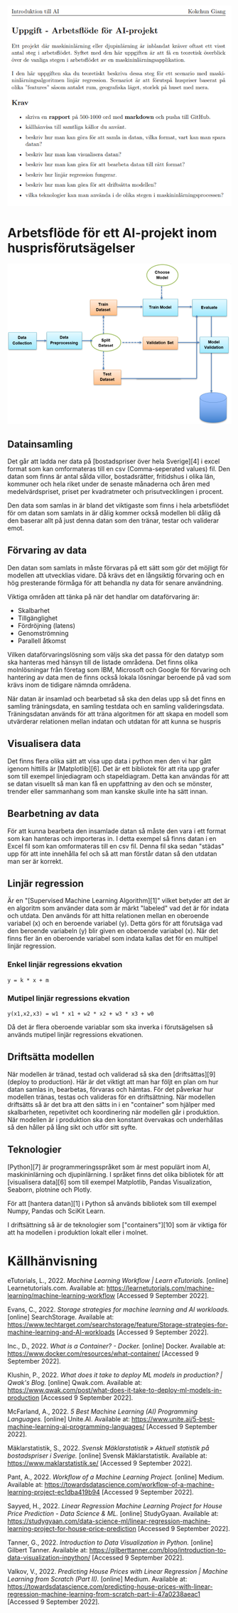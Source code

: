 ![Assignment](/assets/Assignment.png)

# Arbetsflöde för ett AI-projekt inom husprisförutsägelser

![Workflow](/assets/MachineLearningWorkflow.png)


## Datainsamling
Det går att ladda ner data på [bostadspriser över hela Sverige][4] i excel format som kan omformateras till en csv (Comma-seperated values) fil. Den datan som finns är antal sålda villor, bostadsrätter, fritidshus i olika län, kommuner och hela riket under de senaste månaderna och åren med medelvärdspriset, priset per kvadratmeter och prisutvecklingen i procent.

Den data som samlas in är bland det viktigaste som finns i hela arbetsflödet för om datan som samlats in är dålig kommer också modellen bli dålig då den baserar allt på just denna datan som den tränar, testar och validerar emot.

## Förvaring av data
Den datan som samlats in måste förvaras på ett sätt som gör det möjligt för modellen att utvecklias vidare. Då krävs det en långsiktig förvaring och en hög presterande förmåga för att behandla ny data för senare användning.

Viktiga områden att tänka på när det handlar om dataförvaring är:
- Skalbarhet
- Tillgänglighet
- Fördröjning (latens)
- Genomströmning
- Parallell åtkomst

Vilken dataförvaringslösning som väljs ska det passa för den datatyp som ska hanteras med hänsyn till de listade områdena. Det finns olika molnlösningar från företag som IBM, Microsoft och Google för förvaring och hantering av data men de finns också lokala lösningar beroende på vad som krävs inom de tidigare nämnda områdena.

När datan är insamlad och bearbetad så ska den delas upp så det finns en samling träningsdata, en samling testdata och en samling valideringsdata.
Träningsdatan används för att träna algoritmen för att skapa en modell som utvärderar relationen mellan indatan och utdatan för att kunna se huspris  

## Visualisera data

Det finns flera olika sätt att visa upp data i python men den vi har gått igenom hittills är [Matplotlib][6]. Det är ett bibliotek för att rita upp grafer som till exempel linjediagram och stapeldiagram. Detta kan användas för att se datan visuellt så man kan få en uppfattning av den och se mönster, trender eller sammanhang som man kanske skulle inte ha sätt innan.

## Bearbetning av data

För att kunna bearbeta den insamlade datan så måste den vara i ett format som kan hanteras och importeras in. I detta exempel så finns datan i en Excel fil som kan omformateras till en csv fil. Denna fil ska sedan "städas" upp för att inte innehålla fel och så att man förstår datan så den utdatan man ser är korrekt.

## Linjär regression

Är en "[Supervised Machine Learning Algorithm][1]" vilket betyder att det är en algoritm som använder data som är märkt "labeled" vad det är för indata och utdata.
Den används för att hitta relationen mellan en oberoende variabel (x) och en beroende variabel (y). Detta görs för att förutsäga vad den beroende variabeln (y) blir given en oberoende variabel (x). När det finns fler än en oberoende variabel som indata kallas det för en multipel linjär regression.

### Enkel linjär regressions ekvation
```
y = k * x + m
```
### Mutipel linjär regressions ekvation
```
y(x1,x2,x3) = w1 * x1 + w2 * x2 + w3 * x3 + w0
```

Då det är flera oberoende variablar som ska inverka i förutsägelsen så används mutipel linjär regressions ekvationen.

## Driftsätta modellen

När modellen är tränad, testad och validerad så ska den [driftsättas][9] (deploy to production). Här är det viktigt att man har följt en plan om hur datan samlas in, bearbetas, förvaras och hämtas. För det påverkar hur modellen tränas, testas och valideras för en driftsättning. När modellen driftsätts så är det bra att den sätts in i en "container" som hjälper med skalbarheten, repetivitet och koordinering när modellen går i produktion. När modellen är i produktion ska den konstant övervakas och underhållas så den håller på lång sikt och utför sitt syfte.

## Teknologier

[Python][7] är programmeringsspråket som är mest populärt inom AI, maskininlärning och djupinlärning. I språket finns det olika bibliotek för att [visualisera data][6] som till exempel Matplotlib, Pandas Visualization, Seaborn, plotnine och Plotly.

För att [hantera datan][1] i Python så används bibliotek som till exempel Numpy, Pandas och SciKit Learn.

I driftsättning så är de teknologier som ["containers"][10] som är viktiga för att ha modellen i produktion lokalt eller i molnet.

# Källhänvisning

<!-- 

Source
[Linear Regression Machine Learning Project for House Price Prediction][1]

[Predicting House Prices with Linear Regression | Machine Learning from Scratch (Part II)][2]

[The Machine Learning Workflow][3]

[Bostadsstatistik från Sveriges mäklare][4]

[Storage strategies for machine learning and AI workloads][5]

[Introduction to Data Visualization in Python][6]

[5 Best Machine Learning (AI) Programming Languages][7]

[Workflow of a Machine Learning project][8]

[What does it take to deploy ML models in production?][9]

[Use containers to Build, Share and Run your applications][10]

Links
[1]: https://studygyaan.com/data-science-ml/linear-regression-machine-learning-project-for-house-price-prediction

[2]: https://towardsdatascience.com/predicting-house-prices-with-linear-regression-machine-learning-from-scratch-part-ii-47a0238aeac1

[3]: https://learnetutorials.com/machine-learning/machine-learning-workflow

[4]: https://www.maklarstatistik.se/

[5]: https://www.techtarget.com/searchstorage/feature/Storage-strategies-for-machine-learning-and-AI-workloads

[6]: https://gilberttanner.com/blog/introduction-to-data-visualization-inpython/

[7]: https://www.unite.ai/5-best-machine-learning-ai-programming-languages/

[8]: https://towardsdatascience.com/workflow-of-a-machine-learning-project-ec1dba419b94

[9]: https://www.qwak.com/post/what-does-it-take-to-deploy-ml-models-in-production

[10]: https://www.docker.com/resources/what-container/ 

-->

eTutorials, L., 2022. *Machine Learning Workflow | Learn eTutorials.* [online] Learnetutorials.com. Available at: <https://learnetutorials.com/machine-learning/machine-learning-workflow> [Accessed 9 September 2022].

Evans, C., 2022. *Storage strategies for machine learning and AI workloads.* [online] SearchStorage. Available at: <https://www.techtarget.com/searchstorage/feature/Storage-strategies-for-machine-learning-and-AI-workloads> [Accessed 9 September 2022].

Inc., D., 2022. *What is a Container? - Docker.* [online] Docker. Available at: <https://www.docker.com/resources/what-container/> [Accessed 9 September 2022].

Klushin, P., 2022. *What does it take to deploy ML models in production? | Qwak's Blog.* [online] Qwak.com. Available at: <https://www.qwak.com/post/what-does-it-take-to-deploy-ml-models-in-production> [Accessed 9 September 2022].

McFarland, A., 2022. *5 Best Machine Learning (AI) Programming Languages.* [online] Unite.AI. Available at: <https://www.unite.ai/5-best-machine-learning-ai-programming-languages/> [Accessed 9 September 2022].

Mäklarstatistik, S., 2022. *Svensk Mäklarstatistik » Aktuell statistik på bostadspriser i Sverige.* [online] Svensk Mäklarstatistik. Available at: <https://www.maklarstatistik.se/> [Accessed 9 September 2022].

Pant, A., 2022. *Workflow of a Machine Learning Project.* [online] Medium. Available at: <https://towardsdatascience.com/workflow-of-a-machine-learning-project-ec1dba419b94> [Accessed 9 September 2022].

Sayyed, H., 2022. *Linear Regression Machine Learning Project for House Price Prediction - Data Science & ML.* [online] StudyGyaan. Available at: <https://studygyaan.com/data-science-ml/linear-regression-machine-learning-project-for-house-price-prediction> [Accessed 9 September 2022].

Tanner, G., 2022. *Introduction to Data Visualization in Python.* [online] Gilbert Tanner. Available at: <https://gilberttanner.com/blog/introduction-to-data-visualization-inpython/> [Accessed 9 September 2022].

Valkov, V., 2022. *Predicting House Prices with Linear Regression | Machine Learning from Scratch (Part II).* [online] Medium. Available at: <https://towardsdatascience.com/predicting-house-prices-with-linear-regression-machine-learning-from-scratch-part-ii-47a0238aeac1> [Accessed 9 September 2022].